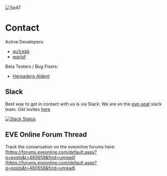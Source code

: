 ![SeAT](https://i.imgur.com/aPPOxSK.png)

# Contact

Active Developers:

- [qu1ckkk](https://github.com/leonjza)
- [warlof](https://github.com/warlof)

Beta Testers / Bug Fixers:

- [Herpaderp Aldent](https://github.com/herpaderpaldent)


## Slack

Best way to get in contact with us is via Slack: We are on the [eve-seat](https://eve-seat.slack.com/) slack team. Get 
invites [here](https://eveseat-slack.herokuapp.com)

[![Slack Status](https://eveseat-slack.herokuapp.com/badge.svg)](https://eveseat-slack.herokuapp.com/)

## EVE Online Forum Thread

Track the conversation on the eveonline forums here:
[https://forums.eveonline.com/default.aspx?g=posts&t=460658&find=unread](https://forums.eveonline.com/default.aspx?g=posts&t=460658&find=unread)
